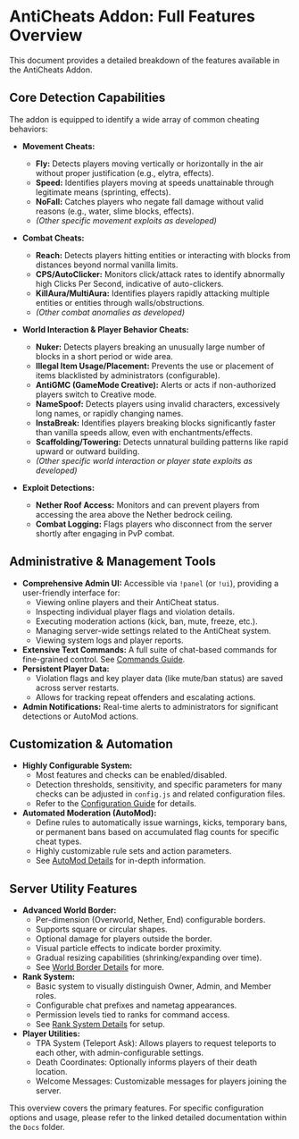 # AntiCheats Addon: Full Features Overview

This document provides a detailed breakdown of the features available in the AntiCheats Addon.

## Core Detection Capabilities

The addon is equipped to identify a wide array of common cheating behaviors:

*   **Movement Cheats:**
    *   **Fly:** Detects players moving vertically or horizontally in the air without proper justification (e.g., elytra, effects).
    *   **Speed:** Identifies players moving at speeds unattainable through legitimate means (sprinting, effects).
    *   **NoFall:** Catches players who negate fall damage without valid reasons (e.g., water, slime blocks, effects).
    *   *(Other specific movement exploits as developed)*

*   **Combat Cheats:**
    *   **Reach:** Detects players hitting entities or interacting with blocks from distances beyond normal vanilla limits.
    *   **CPS/AutoClicker:** Monitors click/attack rates to identify abnormally high Clicks Per Second, indicative of auto-clickers.
    *   **KillAura/MultiAura:** Identifies players rapidly attacking multiple entities or entities through walls/obstructions.
    *   *(Other combat anomalies as developed)*

*   **World Interaction & Player Behavior Cheats:**
    *   **Nuker:** Detects players breaking an unusually large number of blocks in a short period or wide area.
    *   **Illegal Item Usage/Placement:** Prevents the use or placement of items blacklisted by administrators (configurable).
    *   **AntiGMC (GameMode Creative):** Alerts or acts if non-authorized players switch to Creative mode.
    *   **NameSpoof:** Detects players using invalid characters, excessively long names, or rapidly changing names.
    *   **InstaBreak:** Identifies players breaking blocks significantly faster than vanilla speeds allow, even with enchantments/effects.
    *   **Scaffolding/Towering:** Detects unnatural building patterns like rapid upward or outward building.
    *   *(Other specific world interaction or player state exploits as developed)*

*   **Exploit Detections:**
    *   **Nether Roof Access:** Monitors and can prevent players from accessing the area above the Nether bedrock ceiling.
    *   **Combat Logging:** Flags players who disconnect from the server shortly after engaging in PvP combat.

## Administrative & Management Tools

*   **Comprehensive Admin UI:** Accessible via `!panel` (or `!ui`), providing a user-friendly interface for:
    *   Viewing online players and their AntiCheat status.
    *   Inspecting individual player flags and violation details.
    *   Executing moderation actions (kick, ban, mute, freeze, etc.).
    *   Managing server-wide settings related to the AntiCheat system.
    *   Viewing system logs and player reports.
*   **Extensive Text Commands:** A full suite of chat-based commands for fine-grained control. See [Commands Guide](Commands.md).
*   **Persistent Player Data:**
    *   Violation flags and key player data (like mute/ban status) are saved across server restarts.
    *   Allows for tracking repeat offenders and escalating actions.
*   **Admin Notifications:** Real-time alerts to administrators for significant detections or AutoMod actions.

## Customization & Automation

*   **Highly Configurable System:**
    *   Most features and checks can be enabled/disabled.
    *   Detection thresholds, sensitivity, and specific parameters for many checks can be adjusted in `config.js` and related configuration files.
    *   Refer to the [Configuration Guide](ConfigurationGuide.md) for details.
*   **Automated Moderation (AutoMod):**
    *   Define rules to automatically issue warnings, kicks, temporary bans, or permanent bans based on accumulated flag counts for specific cheat types.
    *   Highly customizable rule sets and action parameters.
    *   See [AutoMod Details](AutoModDetails.md) for in-depth information.

## Server Utility Features

*   **Advanced World Border:**
    *   Per-dimension (Overworld, Nether, End) configurable borders.
    *   Supports square or circular shapes.
    *   Optional damage for players outside the border.
    *   Visual particle effects to indicate border proximity.
    *   Gradual resizing capabilities (shrinking/expanding over time).
    *   See [World Border Details](WorldBorderDetails.md) for more.
*   **Rank System:**
    *   Basic system to visually distinguish Owner, Admin, and Member roles.
    *   Configurable chat prefixes and nametag appearances.
    *   Permission levels tied to ranks for command access.
    *   See [Rank System Details](RankSystem.md) for setup.
*   **Player Utilities:**
    *   TPA System (Teleport Ask): Allows players to request teleports to each other, with admin-configurable settings.
    *   Death Coordinates: Optionally informs players of their death location.
    *   Welcome Messages: Customizable messages for players joining the server.

This overview covers the primary features. For specific configuration options and usage, please refer to the linked detailed documentation within the `Docs` folder.
